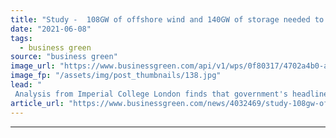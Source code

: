```yaml
---
title: "Study -  108GW of offshore wind and 140GW of storage needed to deliver net zero electricity grid by 2035"
date: "2021-06-08"
tags: 
  - business green
source: "business green"
image_url: "https://www.businessgreen.com/api/v1/wps/0f80317/4702a4b0-ac6a-4b80-a31a-e6a119d4cdfa/4/race-bankR-185x114.jpg"
image_fp: "/assets/img/post_thumbnails/138.jpg"
lead: "
 Analysis from Imperial College London finds that government's headline figure to deliver 40GW of offshore wind by 2030 falls far short of levels required to decarbonise grid in line with UK's net zero ambition ..."
article_url: "https://www.businessgreen.com/news/4032469/study-108gw-offshore-wind-140gw-storage-deliver-net-zero-electricity-grid-2035"
---
```


---
